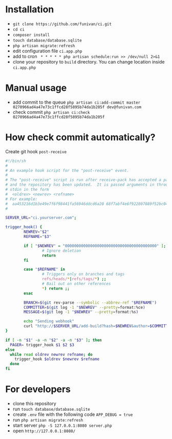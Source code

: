 # Installation
- `git clone https://github.com/funivan/ci.git`
- `cd ci`
- `composer install`
- `touch database/database.sqlite`
- `php artisan migrate:refresh`
- edit configuration file `ci.app.php`
- add to cron ` * * * * * php artisan schedule:run >> /dev/null 2>&1`
- clone your repository to `build` directory. You can change location inside `ci.app.php`

# Manual usage
- add commit to the queue `php artisan ci:add-commit master 0270966ad4a47e73c1ffcd28f5895b74da1b205f dev@funivan.com`
- check commit `php artisan ci:check 0270966ad4a47e73c1ffcd28f5895b74da1b205f`

# How check commit automatically?
 Create git hook `post-receive`
```sh
#!/bin/sh
#
# An example hook script for the "post-receive" event.
#
# The "post-receive" script is run after receive-pack has accepted a pack
# and the repository has been updated.  It is passed arguments in through
# stdin in the form
#  <oldrev> <newrev> <refname>
# For example:
#  aa453216d1b3e49e7f6f98441fa56946ddcd6a20 68f7abf4e6f922807889f52bc043ecd31b79f814 refs/heads/master
#

SERVER_URL="ci.yourserver.com";

trigger_hook() {
        NEWREV="$2"
        REFNAME="$3"

        if [ "$NEWREV" = "0000000000000000000000000000000000000000" ]; then
                # Ignore deletion
                return
        fi

        case "$REFNAME" in
                # Triggers only on branches and tags
                refs/heads/*|refs/tags/*) ;;
                # Bail out on other references
                *) return ;;
        esac

        BRANCH=$(git rev-parse --symbolic --abbrev-ref "$REFNAME")
        COMMITTER=$(git log -1 "$NEWREV" --pretty=format:%ce)
        MESSAGE=$(git log -1 "$NEWREV" --pretty=format:%s)

        echo "Sending webhook"
        curl "http://$SERVER_URL/add-build?hash=$NEWREV&author=$COMMITTER&branch=$BRANCH&message=$MESSAGE"
}

if [ -n "$1" -a -n "$2" -a -n "$3" ]; then
  PAGER= trigger_hook $1 $2 $3
else
  while read oldrev newrev refname; do
    trigger_hook $oldrev $newrev $refname
  done
fi

```

# For developers
- clone this repository
- run `touch database/database.sqlite`
- create `.env` file with the following code `APP_DEBUG = true`
- run `php artisan migrate:refresh`
- start server `php -S 127.0.0.1:8080 server.php`
- open `http://127.0.0.1:8080/`
